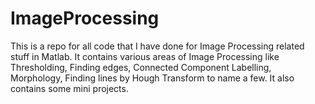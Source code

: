 # ImageProcessing
This is a repo for all code that I have done for Image Processing related stuff in Matlab.
It contains various areas of Image Processing like Thresholding, Finding edges, Connected Component Labelling,
Morphology, Finding lines by Hough Transform to name a few.
It also contains some mini projects.
